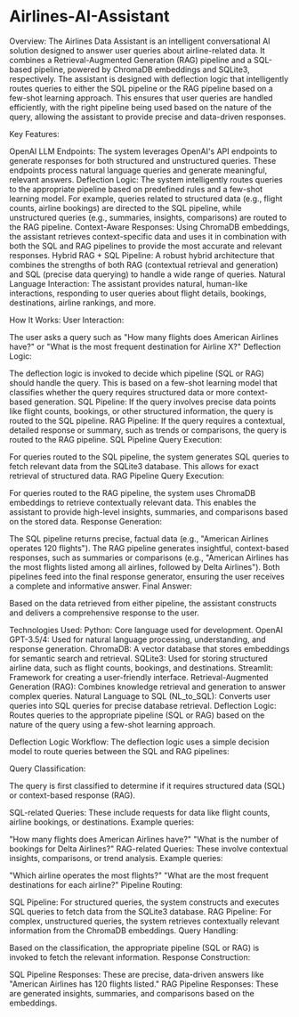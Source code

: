 # Airlines-AI-Assistant
Overview:
The Airlines Data Assistant is an intelligent conversational AI solution designed to answer user queries about airline-related data. It combines a Retrieval-Augmented Generation (RAG) pipeline and a SQL-based pipeline, powered by ChromaDB embeddings and SQLite3, respectively. The assistant is designed with deflection logic that intelligently routes queries to either the SQL pipeline or the RAG pipeline based on a few-shot learning approach. This ensures that user queries are handled efficiently, with the right pipeline being used based on the nature of the query, allowing the assistant to provide precise and data-driven responses.

Key Features:

OpenAI LLM Endpoints: The system leverages OpenAI's API endpoints to generate responses for both structured and unstructured queries. These endpoints process natural language queries and generate meaningful,   relevant answers.
Deflection Logic: The system intelligently routes queries to the appropriate pipeline based on predefined rules and a few-shot learning model. For example, queries related to structured data (e.g., flight counts, airline bookings) are directed to the SQL pipeline, while unstructured queries (e.g., summaries, insights, comparisons) are routed to the RAG pipeline.
Context-Aware Responses: Using ChromaDB embeddings, the assistant retrieves context-specific data and uses it in combination with both the SQL and RAG pipelines to provide the most accurate and relevant responses.
Hybrid RAG + SQL Pipeline: A robust hybrid architecture that combines the strengths of both RAG (contextual retrieval and generation) and SQL (precise data querying) to handle a wide range of queries.
Natural Language Interaction: The assistant provides natural, human-like interactions, responding to user queries about flight details, bookings, destinations, airline rankings, and more.


How It Works:
User Interaction:

The user asks a query such as "How many flights does American Airlines have?" or "What is the most frequent destination for Airline X?"
Deflection Logic:

The deflection logic is invoked to decide which pipeline (SQL or RAG) should handle the query. This is based on a few-shot learning model that classifies whether the query requires structured data or more context-based generation.
SQL Pipeline: If the query involves precise data points like flight counts, bookings, or other structured information, the query is routed to the SQL pipeline.
RAG Pipeline: If the query requires a contextual, detailed response or summary, such as trends or comparisons, the query is routed to the RAG pipeline.
SQL Pipeline Query Execution:

For queries routed to the SQL pipeline, the system generates SQL queries to fetch relevant data from the SQLite3 database. This allows for exact retrieval of structured data.
RAG Pipeline Query Execution:

For queries routed to the RAG pipeline, the system uses ChromaDB embeddings to retrieve contextually relevant data. This enables the assistant to provide high-level insights, summaries, and comparisons based on the stored data.
Response Generation:

The SQL pipeline returns precise, factual data (e.g., "American Airlines operates 120 flights").
The RAG pipeline generates insightful, context-based responses, such as summaries or comparisons (e.g., "American Airlines has the most flights listed among all airlines, followed by Delta Airlines").
Both pipelines feed into the final response generator, ensuring the user receives a complete and informative answer.
Final Answer:

Based on the data retrieved from either pipeline, the assistant constructs and delivers a comprehensive response to the user.


Technologies Used:
Python: Core language used for development.
OpenAI GPT-3.5/4: Used for natural language processing, understanding, and response generation.
ChromaDB: A vector database that stores embeddings for semantic search and retrieval.
SQLite3: Used for storing structured airline data, such as flight counts, bookings, and destinations.
Streamlit: Framework for creating a user-friendly interface.
Retrieval-Augmented Generation (RAG): Combines knowledge retrieval and generation to answer complex queries.
Natural Language to SQL (NL_to_SQL): Converts user queries into SQL queries for precise database retrieval.
Deflection Logic: Routes queries to the appropriate pipeline (SQL or RAG) based on the nature of the query using a few-shot learning approach.

Deflection Logic Workflow:
The deflection logic uses a simple decision model to route queries between the SQL and RAG pipelines:

Query Classification:

The query is first classified to determine if it requires structured data (SQL) or context-based response (RAG).

SQL-related Queries: These include requests for data like flight counts, airline bookings, or destinations. Example queries:

"How many flights does American Airlines have?"
"What is the number of bookings for Delta Airlines?"
RAG-related Queries: These involve contextual insights, comparisons, or trend analysis. Example queries:

"Which airline operates the most flights?"
"What are the most frequent destinations for each airline?"
Pipeline Routing:

SQL Pipeline: For structured queries, the system constructs and executes SQL queries to fetch data from the SQLite3 database.
RAG Pipeline: For complex, unstructured queries, the system retrieves contextually relevant information from the ChromaDB embeddings.
Query Handling:

Based on the classification, the appropriate pipeline (SQL or RAG) is invoked to fetch the relevant information.
Response Construction:

SQL Pipeline Responses: These are precise, data-driven answers like "American Airlines has 120 flights listed."
RAG Pipeline Responses: These are generated insights, summaries, and comparisons based on the embeddings.

